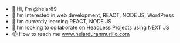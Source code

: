 - 👋 Hi, I’m @helar89
- 👀 I’m interested in web development, REACT, NODE JS, WordPress
- 🌱 I’m currently learning REACT, NODE JS
- 💞️ I’m looking to collaborate on HeadLess Projects using NEXT JS
- 📫 How to reach me www.helarduranmurillo.com

<!---
helar89/helar89 is a ✨ special ✨ repository because its `README.md` (this file) appears on your GitHub profile.
You can click the Preview link to take a look at your changes.
--->
